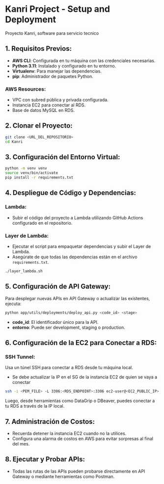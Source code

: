 # Kanri Project - Setup and Deployment

Proyecto Kanri, software para servicio tecnico


## 1. Requisitos Previos:
- **AWS CLI**: Configurada en tu máquina con las credenciales necesarias.
- **Python 3.11**: Instalado y configurado en tu entorno.
- **Virtualenv**: Para manejar las dependencias.
- **pip**: Administrador de paquetes Python.

### AWS Resources:
- VPC con subred pública y privada configurada.
- Instancia EC2 para conectar al RDS.
- Base de datos MySQL en RDS.

## 2. Clonar el Proyecto:
```bash
git clone <URL_DEL_REPOSITORIO>
cd Kanri
```

## 3. Configuración del Entorno Virtual:
```bash
python -m venv venv
source venv/bin/activate
pip install -r requirements.txt
```

## 4. Despliegue de Código y Dependencias:

### Lambda:
- Subir el código del proyecto a Lambda utilizando GitHub Actions configurado en el repositorio.

### Layer de Lambda:
- Ejecutar el script para empaquetar dependencias y subir el Layer de Lambda.
- Asegúrate de que todas las dependencias están en el archivo `requirements.txt`.

```bash
./layer_lambda.sh
```

## 5. Configuración de API Gateway:
Para desplegar nuevas APIs en API Gateway o actualizar las existentes, ejecuta:

```bash
python app/utils/deployments/deploy_api.py <code_id> <stage>
```
- **code_id**: El identificador único para la API.
- **entorno**: Puede ser development, staging o production.

## 6. Configuración de la EC2 para Conectar a RDS:

### SSH Tunnel:
Usa un túnel SSH para conectar a RDS desde tu máquina local. 
- Se debe actualizar la IP en el SG de la instancia EC2 de quien se vaya a conectar

```bash
ssh -i <PEM_FILE> -L 3306:<RDS_ENDPOINT>:3306 ec2-user@<EC2_PUBLIC_IP>
```

Luego, desde herramientas como DataGrip o DBeaver, puedes conectar a tu RDS a través de la IP local.

## 7. Administración de Costos:
- Recuerda detener la instancia EC2 cuando no la utilices.
- Configura una alarma de costos en AWS para evitar sorpresas al final del mes.

## 8. Ejecutar y Probar APIs:
- Todas las rutas de las APIs pueden probarse directamente en API Gateway o mediante herramientas como Postman.
